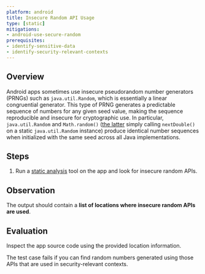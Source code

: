```yaml
---
platform: android
title: Insecure Random API Usage
type: [static]
mitigations:
- android-use-secure-random
prerequisites:
- identify-sensitive-data
- identify-security-relevant-contexts
---
```


## Overview

Android apps sometimes use insecure pseudorandom number generators (PRNGs) such as `java.util.Random`, which is essentially a linear congruential generator. This type of PRNG generates a predictable sequence of numbers for any given seed value, making the sequence reproducible and insecure for cryptographic use. In particular, `java.util.Random` and `Math.random()` ([the latter](https://franklinta.com/2014/08/31/predicting-the-next-math-random-in-java/) simply calling `nextDouble()` on a static `java.util.Random` instance) produce identical number sequences when initialized with the same seed across all Java implementations.

## Steps

1. Run a [static analysis](../../../../../techniques/android/MASTG-TECH-0014.md) tool on the app and look for insecure random APIs.

## Observation

The output should contain a **list of locations where insecure random APIs are used**.

## Evaluation

Inspect the app source code using the provided location information.

The test case fails if you can find random numbers generated using those APIs that are used in security-relevant contexts.
